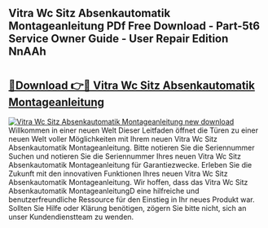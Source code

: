 ## Vitra Wc Sitz Absenkautomatik Montageanleitung PDf Free Download - Part-5t6 Service Owner Guide - User Repair Edition NnAAh

# <h2><a href="http://df6j5w.blite.top/?on=Vitra+Wc+Sitz+Absenkautomatik+Montageanleitung">🔗Download 👉🔴 Vitra Wc Sitz Absenkautomatik Montageanleitung</a></h2>

[![Vitra Wc Sitz Absenkautomatik Montageanleitung new download](https://i.imgur.com/lujVjoI.png)](http://df6j5w.blite.top/?on=Vitra+Wc+Sitz+Absenkautomatik+Montageanleitung)
Willkommen in einer neuen Welt Dieser Leitfaden öffnet die Türen zu einer neuen Welt voller Möglichkeiten mit Ihrem neuen Vitra Wc Sitz Absenkautomatik Montageanleitung. Bitte notieren Sie die Seriennummer Suchen und notieren Sie die Seriennummer Ihres neuen Vitra Wc Sitz Absenkautomatik Montageanleitung für Garantiezwecke. Erleben Sie die Zukunft mit den innovativen Funktionen Ihres neuen Vitra Wc Sitz Absenkautomatik Montageanleitung. Wir hoffen, dass das Vitra Wc Sitz Absenkautomatik MontageanleitungD eine hilfreiche und benutzerfreundliche Ressource für den Einstieg in Ihr neues Produkt war. Sollten Sie Hilfe oder Klärung benötigen, zögern Sie bitte nicht, sich an unser Kundendienstteam zu wenden.
